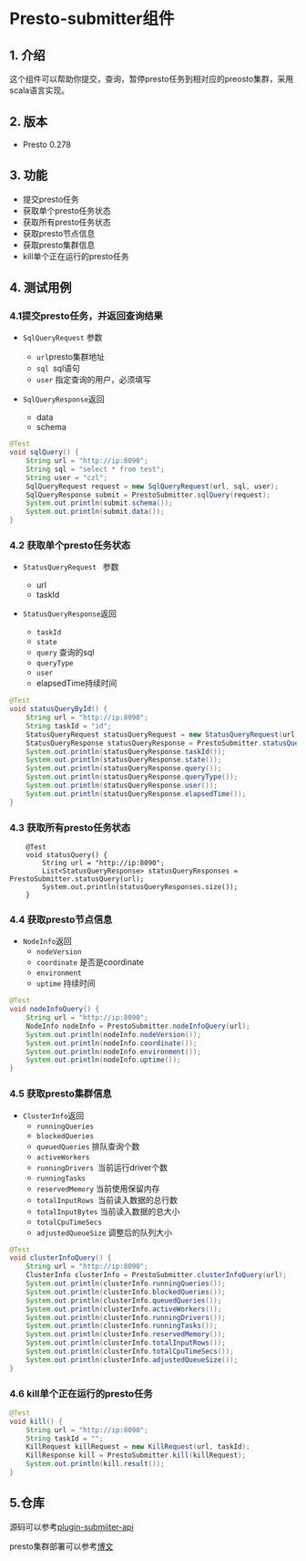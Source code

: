 # Presto-submitter组件

## 1. 介绍

这个组件可以帮助你提交，查询，暂停presto任务到相对应的preosto集群，采用scala语言实现。

## 2. 版本 

- Presto 0.278

## 3. 功能

- 提交presto任务
- 获取单个presto任务状态
- 获取所有presto任务状态
- 获取presto节点信息
- 获取presto集群信息
-  kill单个正在运行的presto任务

## 4. 测试用例

### 4.1提交presto任务，并返回查询结果

- `SqlQueryRequest` 参数
  - `url`presto集群地址
  - `sql `sql语句
  - `user` 指定查询的用户，必须填写

- `SqlQueryResponse`返回
  - data
  - schema 

```java
@Test
void sqlQuery() {
    String url = "http://ip:8090";
    String sql = "select * from test";
    String user = "czl";
    SqlQueryRequest request = new SqlQueryRequest(url, sql, user);
    SqlQueryResponse submit = PrestoSubmitter.sqlQuery(request);
    System.out.println(submit.schema());
    System.out.println(submit.data());
}
```

### 4.2 获取单个presto任务状态

- `StatusQueryRequest ` 参数
  - url 
  - taskId

- `StatusQueryResponse`返回
  - `taskId`
  - `state`
  - `query` 查询的sql
  - `queryType`
  - `user`
  - elapsedTime持续时间

```java
@Test
void statusQueryById() {
    String url = "http://ip:8090";
    String taskId = "id";
    StatusQueryRequest statusQueryRequest = new StatusQueryRequest(url, taskId);
    StatusQueryResponse statusQueryResponse = PrestoSubmitter.statusQueryById(statusQueryRequest);
    System.out.println(statusQueryResponse.taskId());
    System.out.println(statusQueryResponse.state());
    System.out.println(statusQueryResponse.query());
    System.out.println(statusQueryResponse.queryType());
    System.out.println(statusQueryResponse.user());
    System.out.println(statusQueryResponse.elapsedTime());
}
```

### 4.3 获取所有presto任务状态

```jav
    @Test
    void statusQuery() {
        String url = "http://ip:8090";
        List<StatusQueryResponse> statusQueryResponses = PrestoSubmitter.statusQuery(url);
        System.out.println(statusQueryResponses.size());
    }
```

### 4.4 获取presto节点信息

- `NodeInfo`返回
  - `nodeVersion`
  - `coordinate` 是否是coordinate
  - `environment`
  - `uptime` 持续时间

```java
@Test
void nodeInfoQuery() {
    String url = "http://ip:8090";
    NodeInfo nodeInfo = PrestoSubmitter.nodeInfoQuery(url);
    System.out.println(nodeInfo.nodeVersion());
    System.out.println(nodeInfo.coordinate());
    System.out.println(nodeInfo.environment());
    System.out.println(nodeInfo.uptime());
}
```

### 4.5 获取presto集群信息

- `ClusterInfo`返回
  - `runningQueries`
  - `blockedQueries`
  - `queuedQueries` 排队查询个数
  - `activeWorkers`
  - `runningDrivers `当前运行driver个数
  - `runningTasks`
  - `reservedMemory` 当前使用保留内存
  - `totalInputRows `当前读入数据的总行数
  - `totalInputBytes` 当前读入数据的总大小
  - `totalCpuTimeSecs`
  - `adjustedQueueSize` 调整后的队列大小

```java
@Test
void clusterInfoQuery() {
    String url = "http://ip:8090";
    ClusterInfo clusterInfo = PrestoSubmitter.clusterInfoQuery(url);
    System.out.println(clusterInfo.runningQueries());
    System.out.println(clusterInfo.blockedQueries());
    System.out.println(clusterInfo.queuedQueries());
    System.out.println(clusterInfo.activeWorkers());
    System.out.println(clusterInfo.runningDrivers());
    System.out.println(clusterInfo.runningTasks());
    System.out.println(clusterInfo.reservedMemory());
    System.out.println(clusterInfo.totalInputRows());
    System.out.println(clusterInfo.totalCpuTimeSecs());
    System.out.println(clusterInfo.adjustedQueueSize());
}
```

### 4.6 kill单个正在运行的presto任务

```java
@Test
void kill() {
    String url = "http://ip:8090";
    String taskId = "";
    KillRequest killRequest = new KillRequest(url, taskId);
    KillResponse kill = PrestoSubmitter.kill(killRequest);
    System.out.println(kill.result());
}
```

## 5.仓库

源码可以参考[plugin-submiiter-api](https://github.com/Chenzhiling/plugin-submitter-api)

presto集群部署可以参考[博文](https://blog.csdn.net/czladamling/article/details/128205876?spm=1001.2014.3001.5501 )




